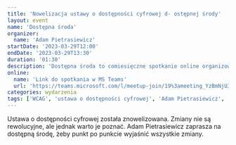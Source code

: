 ```yaml
---
title: 'Nowelizacja ustawy o dostępności cyfrowej d- ostępnej środy'
layout: event
name: 'Dostępna środa'
organizer:
  name: 'Adam Pietrasiewicz'
startDate: '2023-03-29T12:00'
endDate: '2023-03-29T13:30'
duration: '01:30'
description: 'Dostępna środa to comiesięczne spotkanie online organizowane przez Wydział Dostępności Cyfrowej w KPRM. Tym razem Adam Pietrasiewicz omówi zmiany, jakie przyniosła nowelizacja ustawy o dostępności cyfrowej stron internetowych i aplikacji mobilnych podmiotów publicznych.'
online:
  name: 'Link do spotkania w MS Teams'
  url: 'https://teams.microsoft.com/l/meetup-join/19%3ameeting_YzBmNjU3MzUtNzFiMi00YTZkLWE4NTEtMjdjOThlNTY5MmRj%40thread.v2/0?context=%7b%22Tid%22%3a%22a9cf8755-a7b8-4b4d-babb-7057868c9563%22%2c%22Oid%22%3a%220601a097-27dc-4f55-864e-5118fa447d7f%22%7d'
categories: wydarzenia
tags: ['WCAG', 'ustawa o dostępności cyfrowej', 'Adam Pietrasiewicz', 'Wydział Dostępności Cyfrowej']
---
```



Ustawa o dostępności cyfrowej została znowelizowana. Zmiany nie są rewolucyjne, ale jednak warto je poznać. Adam Pietrasiewicz zaprasza na dostępną środę, żeby punkt po punkcie wyjaśnić wszystkie zmiany.